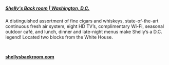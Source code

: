 ##### [Shelly's Back room | Washington, D.C.](//www.shellysbackroom.com)

A distinguished assortment of fine cigars and whiskeys, state-of-the-art continuous fresh air system, eight HD TV’s, complimentary Wi-Fi, seasonal outdoor café, and lunch, dinner and late-night menus make Shelly’s a D.C. legend! Located two blocks from the White House.

&nbsp;

[**shellysbackroom.com**](//www.shellysbackroom.com)
